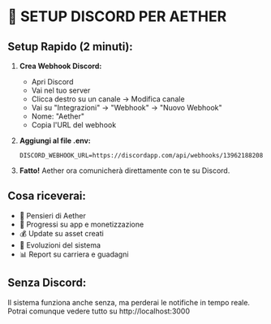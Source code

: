 # 🔔 SETUP DISCORD PER AETHER

## Setup Rapido (2 minuti):

1. **Crea Webhook Discord:**
   - Apri Discord
   - Vai nel tuo server
   - Clicca destro su un canale → Modifica canale
   - Vai su "Integrazioni" → "Webhook" → "Nuovo Webhook"
   - Nome: "Aether"
   - Copia l'URL del webhook

2. **Aggiungi al file .env:**
   ```
   DISCORD_WEBHOOK_URL=https://discordapp.com/api/webhooks/1396218820808409148/orGucbC2Ydx0eLPEntbXmwYLigX6sY0tA1FIFsnlmbn7CuVp7YXbKFNFxUgM0wxSW7Mr
   ```

3. **Fatto!** Aether ora comunicherà direttamente con te su Discord.

## Cosa riceverai:
- 💭 Pensieri di Aether
- 🚀 Progressi su app e monetizzazione
- 💰 Update su asset creati
- 🧬 Evoluzioni del sistema
- 📊 Report su carriera e guadagni

## Senza Discord:
Il sistema funziona anche senza, ma perderai le notifiche in tempo reale.
Potrai comunque vedere tutto su http://localhost:3000 